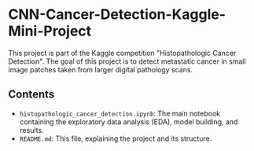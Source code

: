 # CNN-Cancer-Detection-Kaggle-Mini-Project

This project is part of the Kaggle competition "Histopathologic Cancer Detection". The goal of this project is to detect metastatic cancer in small image patches taken from larger digital pathology scans.

## Contents
- `histopathologic_cancer_detection.ipynb`: The main notebook containing the exploratory data analysis (EDA), model building, and results.
- `README.md`: This file, explaining the project and its structure.
